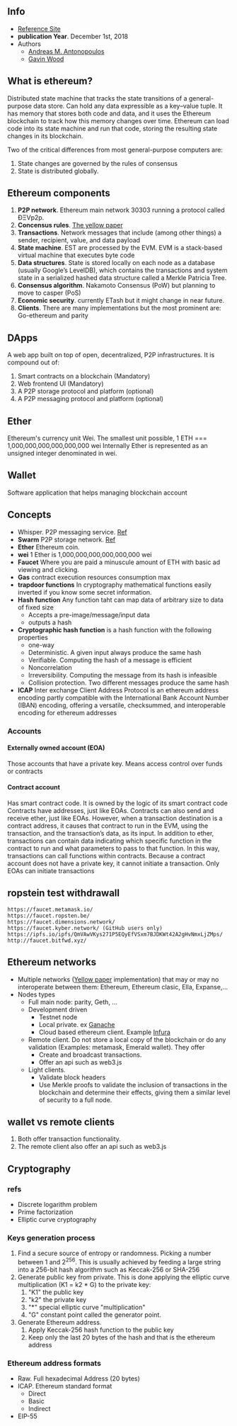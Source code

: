 ## Info
+ [Reference Site](https://github.com/ethereumbook/ethereumbook)
+ **publication Year**. December 1st, 2018
+ Authors
  + [Andreas M. Antonopoulos](https://aantonop.com/)
  + [Gavin Wood](https://gavwood.com/)

## What is ethereum?
Distributed state machine that tracks the state transitions of a general-purpose data store. Can hold any data expressible as a key–value tuple.
It has memory that stores both code and data, and it uses the Ethereum blockchain to track how this memory changes over time.
Ethereum can load code into its state machine and run that code, storing the resulting state changes in its blockchain.

Two of the critical differences from most general-purpose computers are: 
1. State changes are governed by the rules of consensus  
2. State is distributed globally.

## Ethereum components
1. **P2P network**. Ethereum main network 30303 running a protocol called ÐΞVp2p.
2. **Concensus rules**. [The yellow paper](https://ethereum.github.io/yellowpaper/paper.pdf)
3. **Transactions**. Network messages that include (among other things) a sender, recipient, value, and data payload
4. **State machine**. EST are processed by the EVM. EVM is a stack-based virtual machine that executes byte code
5. **Data structures**. State is stored locally on each node as a database (usually Google’s LevelDB), which contains the transactions and system state in a serialized hashed data structure called a Merkle Patricia Tree.
6. **Consensus algorithm**. Nakamoto Consensus (PoW) but planning to move to casper (PoS)
7. **Economic security**. currently ETash but it might change in near future.
8. **Clients**. There are many implementations but the most prominent are: Go-ethereum and parity

## DApps
A web app built on top of open, decentralized, P2P infrastructures. It is compound out of:
1. Smart contracts on a blockchain (Mandatory)
2. Web frontend UI (Mandatory)
3. A P2P storage protocol and platform (optional)
4. A P2P messaging protocol and platform (optional)

## Ether
Ethereum's currency unit
Wei. The smallest unit possible, 1 ETH === 1,000,000,000,000,000,000 wei
Internally Ether is represented as an unsigned integer denominated in wei.

## Wallet
Software application that helps managing blockchain account

## Concepts
+ Whisper. P2P messaging service. [Ref](https://www.mycryptopedia.com/ethereum-whisper-a-detailed-guide/)
+ **Swarm** P2P storage network. [Ref](https://www.ethswarm.org/)
+ **Ether** Ethereum coin. 
+ **wei** 1 Ether is  1,000,000,000,000,000,000 wei
+ **Faucet** Where you are paid a minuscule amount of ETH with basic ad viewing and clicking.
+ **Gas** contract execution resources consumption max
+ **trapdoor functions** In cryptography mathematical functions easily inverted if you know some secret information.
+ **Hash function** Any function taht can map data of arbitrary size to data of fixed size
  + Accepts a pre-image/message/input data
  + outputs a hash
+ **Cryptographic hash function** is a hash function with the following properties
  + one-way
  + Deterministic. A given input always produce the same hash
  + Verifiable. Computing the hash of a message is efficient
  + Noncorrelation
  + Irreversibility. Computing the message from its hash is infeasible 
  + Collision protection. Two different messages produce the same hash
+ **ICAP** Inter exchange Client Address Protocol is an ethereum address encoding partly compatible with the International Bank Account Number (IBAN) encoding, offering a versatile, checksummed, and interoperable encoding for ethereum addresses

### Accounts
#### Externally owned account (EOA)
Those accounts that have a private key. Means access control over funds or contracts

#### Contract account
Has smart contract code. It is owned by the logic of its smart contract code
Contracts have addresses, just like EOAs. Contracts can also send and receive ether, just like EOAs. However, when a transaction destination is a contract address, it causes that contract to run in the EVM, using the transaction, and the transaction’s data, as its input. In addition to ether, transactions can contain data indicating which specific function in the contract to run and what parameters to pass to that function. In this way, transactions can call functions within contracts.
Because a contract account does not have a private key, it cannot initiate a transaction. Only EOAs can initiate transactions


## ropstein test withdrawall
    https://faucet.metamask.io/
    https://faucet.ropsten.be/
    https://faucet.dimensions.network/
    https://faucet.kyber.network/ (GitHub users only)
    https://ipfs.io/ipfs/QmVAwVKys271P5EQyEfVSxm7BJDKWt42A2gHvNmxLjZMps/
    http://faucet.bitfwd.xyz/

## Ethereum networks
+ Multiple networks ([Yellow paper](https://ethereum.github.io/yellowpaper/paper.pdf) implementation) that may or may no interoperate between them: Ethereum, Ethereum clasic, Ella, Expanse,...
+ Nodes types
  + Full main node: parity, Geth, ...
  + Development driven
    + Testnet node
    + Local private. ex [Ganache](https://www.trufflesuite.com/ganache)
    + Cloud based ethereum client. Example [Infura](https://infura.io/)
  + Remote client. Do not store a local copy of the blockchain or do any validation (Examples: metamask, Emerald wallet). They offer 
    + Create and broadcast transactions.
    + Offer an api such as web3.js
  + Light clients. 
    + Validate block headers 
    + Use Merkle proofs to validate the inclusion of transactions in the blockchain and determine their effects, giving them a similar level of security to a full node.
  

## wallet vs remote clients
1. Both offer transaction functionality.
2. The remote client also offer an api such as web3.js

## Cryptography
### refs
+ Discrete logarithm problem
+ Prime factorization
+ Elliptic curve cryptography

### Keys generation process
1. Find a secure source of entropy or randomness. Picking a number between 1 and $2^{256}$. This is usually achieved by feeding a large string into a 256-bit hash algorithm such as Keccak-256 or SHA-256
2. Generate public key from private. This is done applying the elliptic curve multiplication (K1 = k2 * G) to the private key:
   1. "K1" the public key
   2. "k2" the private key
   3. "*" special elliptic curve "multiplication"
   4. "G" constant point called the generator point.
3. Generate Ethereum address. 
   1. Apply Keccak-256 hash function to the public key
   2. Keep only the last 20 bytes of the hash and that is the ethereum address

### Ethereum address formats
+ Raw. Full hexadecimal Address (20 bytes)
+ ICAP. Ethereum standard format
  + Direct
  + Basic
  + Indirect
+ EIP-55






